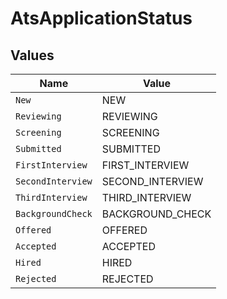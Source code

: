 # AtsApplicationStatus


## Values

| Name              | Value             |
| ----------------- | ----------------- |
| `New`             | NEW               |
| `Reviewing`       | REVIEWING         |
| `Screening`       | SCREENING         |
| `Submitted`       | SUBMITTED         |
| `FirstInterview`  | FIRST_INTERVIEW   |
| `SecondInterview` | SECOND_INTERVIEW  |
| `ThirdInterview`  | THIRD_INTERVIEW   |
| `BackgroundCheck` | BACKGROUND_CHECK  |
| `Offered`         | OFFERED           |
| `Accepted`        | ACCEPTED          |
| `Hired`           | HIRED             |
| `Rejected`        | REJECTED          |